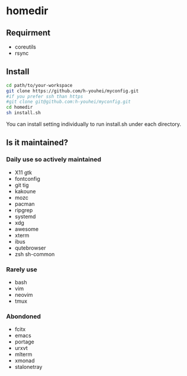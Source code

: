 # homedir

## Requirment
- coreutils
- rsync

## Install
```bash
cd path/to/your-workspace
git clone https://github.com/h-youhei/myconfig.git
#if you prefer ssh than https
#git clone git@github.com:h-youhei/myconfig.git
cd homedir
sh install.sh
```

You can install setting individually to run install.sh under each directory.

## Is it maintained?
### Daily use so actively maintained
- X11 gtk
- fontconfig
- git tig
- kakoune
- mozc
- pacman
- ripgrep
- systemd
- xdg
- awesome
- xterm
- ibus
- qutebrowser
- zsh sh-common

### Rarely use
- bash
- vim
- neovim
- tmux

### Abondoned
- fcitx
- emacs
- portage
- urxvt
- mlterm
- xmonad
- stalonetray
